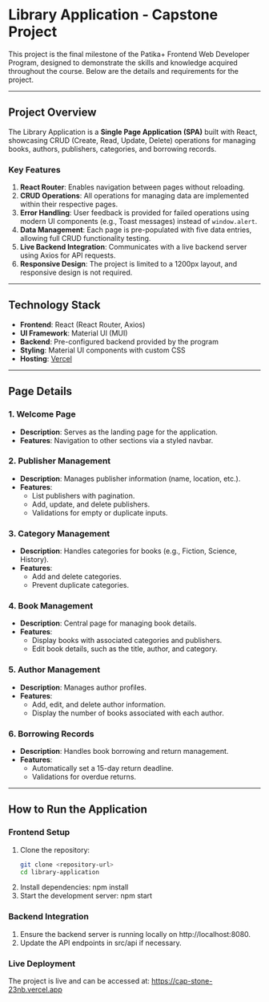 # Library Application - Capstone Project

This project is the final milestone of the Patika+ Frontend Web Developer Program, designed to demonstrate the skills and knowledge acquired throughout the course. Below are the details and requirements for the project.

---

## Project Overview
The Library Application is a **Single Page Application (SPA)** built with React, showcasing CRUD (Create, Read, Update, Delete) operations for managing books, authors, publishers, categories, and borrowing records.

### Key Features
1. **React Router**: Enables navigation between pages without reloading.
2. **CRUD Operations**: All operations for managing data are implemented within their respective pages.
3. **Error Handling**: User feedback is provided for failed operations using modern UI components (e.g., Toast messages) instead of `window.alert`.
4. **Data Management**: Each page is pre-populated with five data entries, allowing full CRUD functionality testing.
5. **Live Backend Integration**: Communicates with a live backend server using Axios for API requests.
6. **Responsive Design**: The project is limited to a 1200px layout, and responsive design is not required.

---

## Technology Stack
- **Frontend**: React (React Router, Axios)
- **UI Framework**: Material UI (MUI)
- **Backend**: Pre-configured backend provided by the program
- **Styling**: Material UI components with custom CSS
- **Hosting**: [Vercel](https://vercel.com/)

---

## Page Details

### 1. **Welcome Page**
- **Description**: Serves as the landing page for the application.
- **Features**: Navigation to other sections via a styled navbar.

### 2. **Publisher Management**
- **Description**: Manages publisher information (name, location, etc.).
- **Features**:
  - List publishers with pagination.
  - Add, update, and delete publishers.
  - Validations for empty or duplicate inputs.

### 3. **Category Management**
- **Description**: Handles categories for books (e.g., Fiction, Science, History).
- **Features**:
  - Add and delete categories.
  - Prevent duplicate categories.

### 4. **Book Management**
- **Description**: Central page for managing book details.
- **Features**:
  - Display books with associated categories and publishers.
  - Edit book details, such as the title, author, and category.

### 5. **Author Management**
- **Description**: Manages author profiles.
- **Features**:
  - Add, edit, and delete author information.
  - Display the number of books associated with each author.

### 6. **Borrowing Records**
- **Description**: Handles book borrowing and return management.
- **Features**:
  - Automatically set a 15-day return deadline.
  - Validations for overdue returns.

---

## How to Run the Application

### Frontend Setup
1. Clone the repository:
   ```bash
   git clone <repository-url>
   cd library-application
2. Install dependencies:
   npm install
3. Start the development server:
   npm start

### Backend Integration
1. Ensure the backend server is running locally on http://localhost:8080.
2. Update the API endpoints in src/api if necessary.

### Live Deployment
The project is live and can be accessed at:  https://cap-stone-23nb.vercel.app